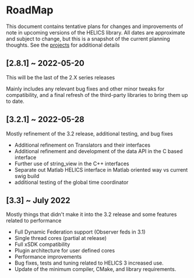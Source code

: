 # RoadMap

This document contains tentative plans for changes and improvements of note in upcoming versions of the HELICS library. All dates are approximate and subject to change, but this is a snapshot of the current planning thoughts. See the [projects](https://github.com/GMLC-TDC/HELICS/projects) for additional details

## \[2.8.1\] ~ 2022-05-20

This will be the last of the 2.X series releases

Mainly includes any relevant bug fixes and other minor tweaks for compatibility, and a final refresh of the third-party libraries to bring them up to date.

## \[3.2.1\] ~ 2022-05-28

Mostly refinement of the 3.2 release, additional testing, and bug fixes

- Additional refinement on Translators and their interfaces
- Additional refinement and development of the data API in the C based interface
- Further use of string_view in the C++ interfaces
- Separate out Matlab HELICS interface in Matlab oriented way vs current swig build
- additional testing of the global time coordinator

## \[3.3\] ~ July 2022

Mostly things that didn't make it into the 3.2 release and some features related to performance

- Full Dynamic Federation support (Observer feds in 3.1)
- Single thread cores (partial at release)
- Full xSDK compatibility
- Plugin architecture for user defined cores
- Performance improvements
- Bug fixes, tests and tuning related to HELICS 3 increased use.
- Update of the minimum compiler, CMake, and library requirements.

